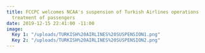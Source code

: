 ```yaml
---
title: FCCPC welcomes NCAA's suspension of Turkish Airlines operations for unacceptable
  treatment of passengers
date: 2019-12-15 22:41:00 -11:00
image:
  Key 1: "/uploads/TURKISH%20AIRLINES%20SUSPENSION1.png"
  Key 2: "/uploads/TURKISH%20AIRLINES%20SUSPENSION2.png"
---
```


